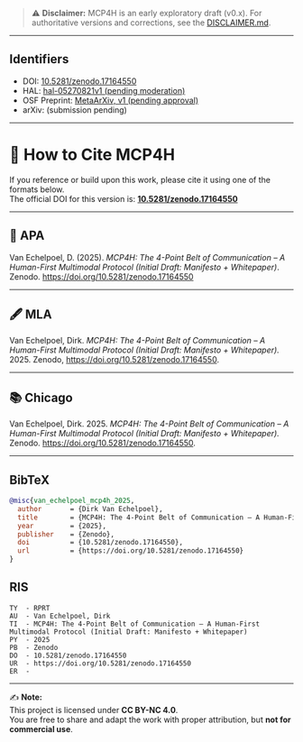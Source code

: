 > ⚠️ **Disclaimer:** MCP4H is an early exploratory draft (v0.x). For authoritative versions and corrections, see the [DISCLAIMER.md](DISCLAIMER.md).

---

## Identifiers
- DOI: [10.5281/zenodo.17164550](https://doi.org/10.5281/zenodo.17164550)
- HAL: [hal-05270821v1 (pending moderation)](https://hal.science/hal-05270821v1)
- OSF Preprint: [MetaArXiv, v1 (pending approval)](https://osf.io/preprints/metaarxiv/mhsgv_v1)
- arXiv: (submission pending)

---

# 📖 How to Cite MCP4H

If you reference or build upon this work, please cite it using one of the formats below.  
The official DOI for this version is: **[10.5281/zenodo.17164550](https://doi.org/10.5281/zenodo.17164550)** 


---

## 📑 APA
Van Echelpoel, D. (2025). *MCP4H: The 4-Point Belt of Communication – A Human-First Multimodal Protocol (Initial Draft: Manifesto + Whitepaper)*. Zenodo. https://doi.org/10.5281/zenodo.17164550  

---

## 🖋️ MLA
Van Echelpoel, Dirk. *MCP4H: The 4-Point Belt of Communication – A Human-First Multimodal Protocol (Initial Draft: Manifesto + Whitepaper).* 2025. Zenodo, https://doi.org/10.5281/zenodo.17164550.  

---

## 📚 Chicago
Van Echelpoel, Dirk. 2025. *MCP4H: The 4-Point Belt of Communication – A Human-First Multimodal Protocol (Initial Draft: Manifesto + Whitepaper).* Zenodo. https://doi.org/10.5281/zenodo.17164550.  

---

## BibTeX
```bibtex
@misc{van_echelpoel_mcp4h_2025,
  author       = {Dirk Van Echelpoel},
  title        = {MCP4H: The 4-Point Belt of Communication – A Human-First Multimodal Protocol (Initial Draft: Manifesto + Whitepaper)},
  year         = {2025},
  publisher    = {Zenodo},
  doi          = {10.5281/zenodo.17164550},
  url          = {https://doi.org/10.5281/zenodo.17164550}
}
```
## RIS
```ris
TY  - RPRT
AU  - Van Echelpoel, Dirk
TI  - MCP4H: The 4-Point Belt of Communication – A Human-First Multimodal Protocol (Initial Draft: Manifesto + Whitepaper)
PY  - 2025
PB  - Zenodo
DO  - 10.5281/zenodo.17164550
UR  - https://doi.org/10.5281/zenodo.17164550
ER  -
```

---

✍️ **Note:**  
This project is licensed under **CC BY-NC 4.0**.  
You are free to share and adapt the work with proper attribution, but **not for commercial use**.  
